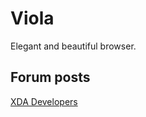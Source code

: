 # Viola
Elegant and beautiful browser.

## Forum posts
[XDA Developers](https://forum.xda-developers.com/t/app-4-0-browservio-browser-for-the-browsers.4425001/ "XDA Developers")
